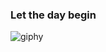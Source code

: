 ### Let the day begin

![giphy](https://github.com/wnpdms/wnpdms/assets/141694818/31b4b4d9-06cf-4c50-a038-8e05ffcdd692)
